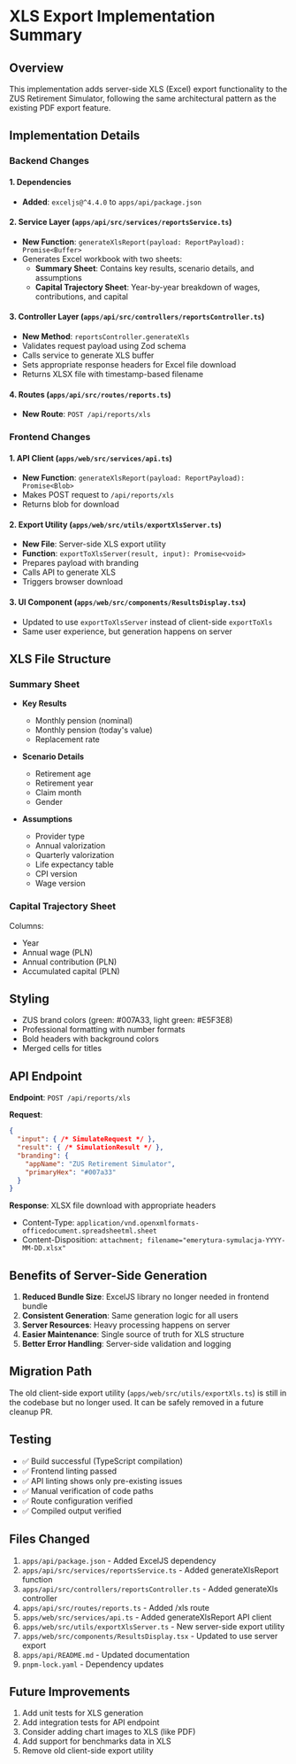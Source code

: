 # XLS Export Implementation Summary

## Overview
This implementation adds server-side XLS (Excel) export functionality to the ZUS Retirement Simulator, following the same architectural pattern as the existing PDF export feature.

## Implementation Details

### Backend Changes

#### 1. Dependencies
- **Added**: `exceljs@^4.4.0` to `apps/api/package.json`

#### 2. Service Layer (`apps/api/src/services/reportsService.ts`)
- **New Function**: `generateXlsReport(payload: ReportPayload): Promise<Buffer>`
- Generates Excel workbook with two sheets:
  - **Summary Sheet**: Contains key results, scenario details, and assumptions
  - **Capital Trajectory Sheet**: Year-by-year breakdown of wages, contributions, and capital

#### 3. Controller Layer (`apps/api/src/controllers/reportsController.ts`)
- **New Method**: `reportsController.generateXls`
- Validates request payload using Zod schema
- Calls service to generate XLS buffer
- Sets appropriate response headers for Excel file download
- Returns XLSX file with timestamp-based filename

#### 4. Routes (`apps/api/src/routes/reports.ts`)
- **New Route**: `POST /api/reports/xls`

### Frontend Changes

#### 1. API Client (`apps/web/src/services/api.ts`)
- **New Function**: `generateXlsReport(payload: ReportPayload): Promise<Blob>`
- Makes POST request to `/api/reports/xls`
- Returns blob for download

#### 2. Export Utility (`apps/web/src/utils/exportXlsServer.ts`)
- **New File**: Server-side XLS export utility
- **Function**: `exportToXlsServer(result, input): Promise<void>`
- Prepares payload with branding
- Calls API to generate XLS
- Triggers browser download

#### 3. UI Component (`apps/web/src/components/ResultsDisplay.tsx`)
- Updated to use `exportToXlsServer` instead of client-side `exportToXls`
- Same user experience, but generation happens on server

## XLS File Structure

### Summary Sheet
- **Key Results**
  - Monthly pension (nominal)
  - Monthly pension (today's value)
  - Replacement rate

- **Scenario Details**
  - Retirement age
  - Retirement year
  - Claim month
  - Gender

- **Assumptions**
  - Provider type
  - Annual valorization
  - Quarterly valorization
  - Life expectancy table
  - CPI version
  - Wage version

### Capital Trajectory Sheet
Columns:
- Year
- Annual wage (PLN)
- Annual contribution (PLN)
- Accumulated capital (PLN)

## Styling
- ZUS brand colors (green: #007A33, light green: #E5F3E8)
- Professional formatting with number formats
- Bold headers with background colors
- Merged cells for titles

## API Endpoint

**Endpoint**: `POST /api/reports/xls`

**Request**:
```json
{
  "input": { /* SimulateRequest */ },
  "result": { /* SimulationResult */ },
  "branding": {
    "appName": "ZUS Retirement Simulator",
    "primaryHex": "#007a33"
  }
}
```

**Response**: XLSX file download with appropriate headers
- Content-Type: `application/vnd.openxmlformats-officedocument.spreadsheetml.sheet`
- Content-Disposition: `attachment; filename="emerytura-symulacja-YYYY-MM-DD.xlsx"`

## Benefits of Server-Side Generation

1. **Reduced Bundle Size**: ExcelJS library no longer needed in frontend bundle
2. **Consistent Generation**: Same generation logic for all users
3. **Server Resources**: Heavy processing happens on server
4. **Easier Maintenance**: Single source of truth for XLS structure
5. **Better Error Handling**: Server-side validation and logging

## Migration Path

The old client-side export utility (`apps/web/src/utils/exportXls.ts`) is still in the codebase but no longer used. It can be safely removed in a future cleanup PR.

## Testing

- ✅ Build successful (TypeScript compilation)
- ✅ Frontend linting passed
- ✅ API linting shows only pre-existing issues
- ✅ Manual verification of code paths
- ✅ Route configuration verified
- ✅ Compiled output verified

## Files Changed

1. `apps/api/package.json` - Added ExcelJS dependency
2. `apps/api/src/services/reportsService.ts` - Added generateXlsReport function
3. `apps/api/src/controllers/reportsController.ts` - Added generateXls controller
4. `apps/api/src/routes/reports.ts` - Added /xls route
5. `apps/web/src/services/api.ts` - Added generateXlsReport API client
6. `apps/web/src/utils/exportXlsServer.ts` - New server-side export utility
7. `apps/web/src/components/ResultsDisplay.tsx` - Updated to use server export
8. `apps/api/README.md` - Updated documentation
9. `pnpm-lock.yaml` - Dependency updates

## Future Improvements

1. Add unit tests for XLS generation
2. Add integration tests for API endpoint
3. Consider adding chart images to XLS (like PDF)
4. Add support for benchmarks data in XLS
5. Remove old client-side export utility
